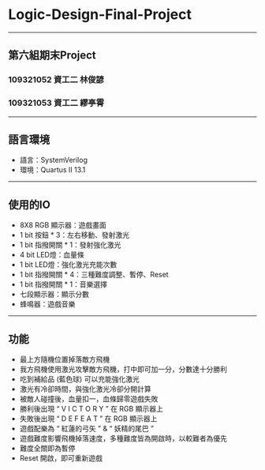 # Logic-Design-Final-Project

---

## 第六組期末Project
### 109321052 資工二 林俊諺
### 109321053 資工二 繆亭霄

---

## 語言環境
* 語言：SystemVerilog
* 環境：Quartus II 13.1

---

## 使用的IO
* 8X8 RGB 顯示器：遊戲畫面
* 1 bit 按鈕 * 3：左右移動、發射激光
* 1 bit 指撥開關 * 1：發射強化激光
* 4 bit LED燈：血量條
* 1 bit LED燈：強化激光充能次數
* 1 bit 指撥開關 * 4：三種難度調整、暫停、Reset
* 1 bit 指撥開關 * 1：音樂選擇
* 七段顯示器：顯示分數
* 蜂鳴器：遊戲音樂

---

## 功能
*	最上方隨機位置掉落敵方飛機
*	我方飛機使用激光攻擊敵方飛機，打中即可加一分，分數達十分勝利
*	吃到補給品 (藍色球) 可以充能強化激光
*	激光有冷卻時間，與強化激光冷卻分開計算
*	被敵人碰撞後，血量扣一，血條歸零遊戲失敗
*	勝利後出現 “ V I C T O R Y ” 在 RGB 顯示器上
*	失敗後出現 “ D E F E A T ” 在 RGB 顯示器上
*	遊戲配樂為 “ 紅蓮的弓矢 ” & “ 妖精的尾巴 ”
*	遊戲難度影響飛機掉落速度，多種難度皆為開啟時，以較難者為優先
*	難度全關即為暫停
*	Reset 開啟，即可重新遊戲
